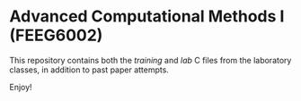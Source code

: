 # Advanced Computational Methods I (FEEG6002)

This repository contains both the _training_ and _lab_ C files from the laboratory classes, in addition to past
paper attempts.

Enjoy!
